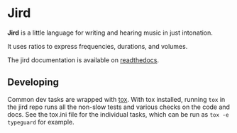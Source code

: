 Jird
====

**Jird** is a little language for writing and hearing music in just intonation.

It uses ratios to express frequencies, durations, and volumes.

The jird documentation is available on [readthedocs](https://jird.readthedocs.io).

Developing
----------
Common dev tasks are wrapped with [tox](https://tox.wiki/en/latest/).
With tox installed, running `tox` in the jird repo runs all the non-slow
tests and various checks on the code and docs. See the tox.ini file for
the individual tasks, which can be run as `tox -e typeguard` for example.
